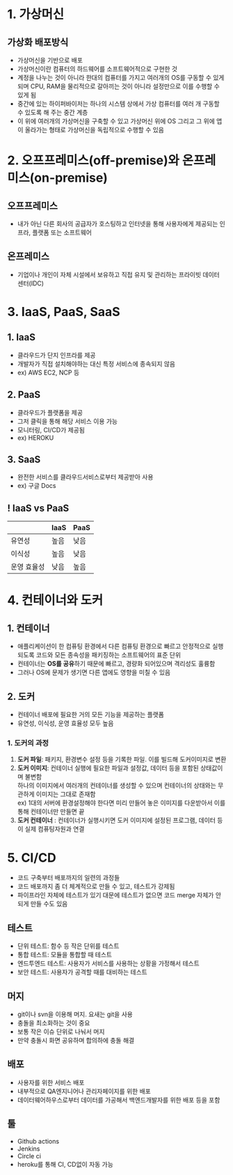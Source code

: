 # 1. 가상머신

## 가상화 배포방식

* 가상머신을 기반으로 배포
* 가상머신이란 컴퓨터의 하드웨어를 소프트웨어적으로 구현한 것
* 계정을 나누는 것이 아니라 한대의 컴퓨터를 가지고 여러개의 OS를 구동할 수 있게 되며 CPU, RAM을 물리적으로 갈아끼는 것이 아니라 설정만으로 이를 수행할 수 있게 됨
* 중간에 있는 하이퍼바이저는 하나의 시스템 상에서 가상 컴퓨터를 여러 개 구동할 수 있도록 해 주는 중간 계층
* 이 위에 여러개의 가상머신을 구축할 수 있고 가상머신 위에 OS 그리고 그 위에 앱이 올라가는 형태로 가상머신을 독립적으로 수행할 수 있음

# 2. 오프프레미스(off-premise)와 온프레미스(on-premise)

## 오프프레미스

* 내가 아닌 다른 회사의 공급자가 호스팅하고 인터넷을 통해 사용자에게 제공되는 인프라, 플랫폼 또는 소프트웨어

## 온프레미스

* 기업이나 개인이 자체 시설에서 보유하고 직접 유지 및 관리하는 프라이빗 데이터 센터(IDC)

# 3. IaaS, PaaS, SaaS

## 1. IaaS

* 클라우드가 단지 인프라를 제공
* 개발자가 직접 설치해야하는 대신 특정 서비스에 종속되지 않음
* ex) AWS EC2, NCP 등

## 2. PaaS

* 클라우드가 플랫폼을 제공
* 그저 클릭을 통해 해당 서비스 이용 가능
* 모니터링, CI/CD가 제공됨
* ex) HEROKU

## 3. SaaS

* 완전한 서비스를 클라우드서비스로부터 제공받아 사용
* ex) 구글 Docs

## ! IaaS vs PaaS

|        | IaaS | PaaS |
|--------|------|------|
| 유연성    | 높음   | 낮음   |
| 이식성    | 높음   | 낮음   |
| 운영 효율성 | 낮음   | 높음   |

# 4. 컨테이너와 도커

## 1. 컨테이너

* 애플리케이션이 한 컴퓨팅 환경에서 다른 컴퓨팅 환경으로 빠르고 안정적으로 실행되도록 코드와 모든 종속성을 패키징하는 소프트웨어의 표준 단위
* 컨테이너는 **OS를 공유**하기 때문에 빠르고, 경량화 되어있으며 격리성도 훌륭함
* 그러나 OS에 문제가 생기면 다른 앱에도 영향을 미칠 수 있음

## 2. 도커

* 컨테이너 배포에 필요한 거의 모든 기능을 제공하는 플랫폼
* 유연성, 이식성, 운영 효율성 모두 높음

### 1. 도커의 과정

1. **도커 파일**: 패키지, 환경변수 설정 등을 기록한 파일. 이를 빌드해 도커이미지로 변환
2. **도커 이미지**: 컨테이너 실행에 필요한 파일과 설정값, 데이터 등을 포함된 상태값이며 불변함  
   하나의 이미지에서 여러개의 컨테이너를 생성할 수 있으며 컨테이너의 상태와는 무관하게 이미지는 그대로 존재함  
   ex) 1대의 서버에 환경설정해야 한다면 미리 만들어 놓은 이미지를 다운받아서 이를 통해 컨테이너만 만들면 끝
3. **도커 컨테이너** : 컨테이너가 실행시키면 도커 이미지에 설정된 프로그램, 데이터 등이 실제 컴퓨팅자원과 연결

# 5. CI/CD

* 코드 구축부터 배포까지의 일련의 과정들
* 코드 배포까지 좀 더 체계적으로 만들 수 있고, 테스트가 강제됨
* 파이프라인 자체에 테스트가 있기 대문에 테스트가 없으면 코드 merge 자체가 안되게 만들 수도 있음

## 테스트

* 단위 테스트: 함수 등 작은 단위를 테스트
* 통합 테스트: 모듈을 통합할 때 테스트
* 엔드투엔드 테스트: 사용자가 서비스를 사용하는 상황을 가정해서 테스트
* 보안 테스트: 사용자가 공격할 때를 대비하는 테스트

## 머지

* git이나 svn을 이용해 머지. 요새는 git을 사용
* 충돌을 최소화하는 것이 중요
* 보통 작은 이슈 단위로 나눠서 머지
* 만약 충돌시 화면 공유하며 합의하에 충돌 해결

## 배포

* 사용자를 위한 서비스 배포
* 내부적으로 QA엔지니어나 관리자페이지를 위한 배포
* 데이터웨어하우스로부터 데이터를 가공해서 백엔드개발자를 위한 배포 등을 포함

## 툴
* Github actions
* Jenkins
* Circle ci
* heroku를 통해 CI, CD없이 자동 가능